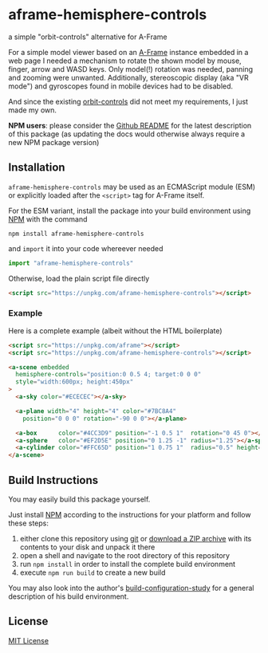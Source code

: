 # aframe-hemisphere-controls #

a simple "orbit-controls" alternative for A-Frame

For a simple model viewer based on an [A-Frame](https://github.com/aframevr/aframe/) instance embedded in a web page I needed a  mechanism to rotate the shown model by mouse, finger, arrow and WASD keys. Only model(!) rotation was needed, panning and zooming were unwanted. Additionally, stereoscopic display (aka "VR mode") and gyroscopes found in mobile devices had to be disabled.

And since the existing [orbit-controls](https://github.com/supermedium/superframe/tree/master/components/orbit-controls/) did not meet my requirements, I just made my own.

**NPM users**: please consider the [Github README](https://github.com/rozek/aframe-axeshelper/blob/main/README.md) for the latest description of this package (as updating the docs would otherwise always require a new NPM package version)

## Installation ##

`aframe-hemisphere-controls` may be used as an ECMAScript module (ESM) or explicitly loaded after the `<script>` tag for A-Frame itself.

For the ESM variant, install the package into your build environment using [NPM](https://docs.npmjs.com/) with the command

```
npm install aframe-hemisphere-controls
```

and `import` it into your code whereever needed

```javascript
import "aframe-hemisphere-controls"
```

Otherwise, load the plain script file directly

```html
<script src="https://unpkg.com/aframe-hemisphere-controls"></script>
```






### Example ###

Here is a complete example (albeit without the HTML boilerplate)

```html
<script src="https://unpkg.com/aframe"></script>
<script src="https://unpkg.com/aframe-hemisphere-controls"></script>

<a-scene embedded
  hemisphere-controls="position:0 0.5 4; target:0 0 0"
  style="width:600px; height:450px"
>
  <a-sky color="#ECECEC"></a-sky>

  <a-plane width="4" height="4" color="#7BC8A4"
    position="0 0 0" rotation="-90 0 0"></a-plane>

  <a-box      color="#4CC3D9" position="-1 0.5 1"  rotation="0 45 0"></a-box>
  <a-sphere   color="#EF2D5E" position="0 1.25 -1" radius="1.25"></a-sphere>
  <a-cylinder color="#FFC65D" position="1 0.75 1"  radius="0.5" height="1.5"></a-cylinder>
</a-scene>
```

## Build Instructions ##

You may easily build this package yourself.

Just install [NPM](https://docs.npmjs.com/) according to the instructions for your platform and follow these steps:

1. either clone this repository using [git](https://git-scm.com/) or [download a ZIP archive](https://github.com/rozek/aframe-hemisphere-controls/archive/refs/heads/main.zip) with its contents to your disk and unpack it there 
2. open a shell and navigate to the root directory of this repository
3. run `npm install` in order to install the complete build environment
4. execute `npm run build` to create a new build

You may also look into the author's [build-configuration-study](https://github.com/rozek/build-configuration-study) for a general description of his build environment.

## License ##

[MIT License](LICENSE.md)
